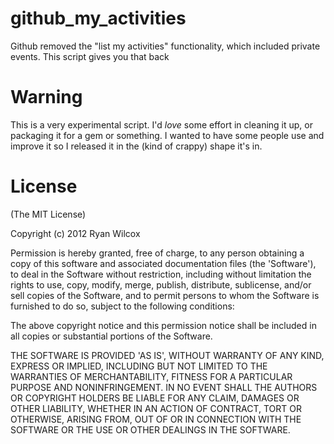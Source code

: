 github_my_activities
====================

Github removed the "list my activities" functionality, which included private events. This script gives you that back

Warning
===================

This is a very experimental script. I'd *love* some effort in cleaning it up, or packaging it for a gem or something. I wanted to have some people use and improve it so I released it in the (kind of crappy) shape it's in.

License
==================

(The MIT License)

Copyright (c) 2012 Ryan Wilcox

Permission is hereby granted, free of charge, to any person obtaining
a copy of this software and associated documentation files (the
'Software'), to deal in the Software without restriction, including
without limitation the rights to use, copy, modify, merge, publish,
distribute, sublicense, and/or sell copies of the Software, and to
permit persons to whom the Software is furnished to do so, subject to
the following conditions:

The above copyright notice and this permission notice shall be
included in all copies or substantial portions of the Software.

THE SOFTWARE IS PROVIDED 'AS IS', WITHOUT WARRANTY OF ANY KIND,
EXPRESS OR IMPLIED, INCLUDING BUT NOT LIMITED TO THE WARRANTIES OF
MERCHANTABILITY, FITNESS FOR A PARTICULAR PURPOSE AND NONINFRINGEMENT.
IN NO EVENT SHALL THE AUTHORS OR COPYRIGHT HOLDERS BE LIABLE FOR ANY
CLAIM, DAMAGES OR OTHER LIABILITY, WHETHER IN AN ACTION OF CONTRACT,
TORT OR OTHERWISE, ARISING FROM, OUT OF OR IN CONNECTION WITH THE
SOFTWARE OR THE USE OR OTHER DEALINGS IN THE SOFTWARE.
